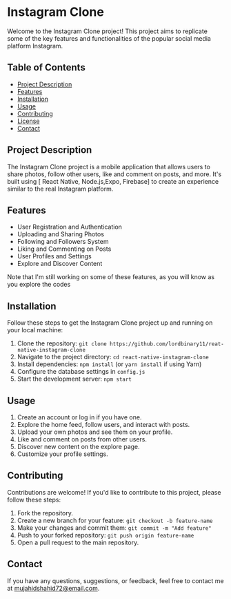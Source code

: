 # Instagram Clone

Welcome to the Instagram Clone project! This project aims to replicate some of the key features and functionalities of the popular social media platform Instagram.

## Table of Contents
- [Project Description](#project-description)
- [Features](#features)
- [Installation](#installation)
- [Usage](#usage)
- [Contributing](#contributing)
- [License](#license)
- [Contact](#contact)

## Project Description
The Instagram Clone project is a mobile application that allows users to share photos, follow other users, like and comment on posts, and more. It's built using [ React Native, Node.js,Expo, Firebase] to create an experience similar to the real Instagram platform.

## Features
- User Registration and Authentication
- Uploading and Sharing Photos
- Following and Followers System
- Liking and Commenting on Posts
- User Profiles and Settings
- Explore and Discover Content

Note that I'm still working on some of these features, as you will know as you explore the codes

## Installation
Follow these steps to get the Instagram Clone project up and running on your local machine:

1. Clone the repository: `git clone https://github.com/lordbinary11/reat-native-instagram-clone`
2. Navigate to the project directory: `cd react-native-instagram-clone`
3. Install dependencies: `npm install` (or `yarn install` if using Yarn)
4. Configure the database settings in `config.js`
5. Start the development server: `npm start`

## Usage
1. Create an account or log in if you have one.
2. Explore the home feed, follow users, and interact with posts.
3. Upload your own photos and see them on your profile.
4. Like and comment on posts from other users.
5. Discover new content on the explore page.
6. Customize your profile settings.

## Contributing
Contributions are welcome! If you'd like to contribute to this project, please follow these steps:
1. Fork the repository.
2. Create a new branch for your feature: `git checkout -b feature-name`
3. Make your changes and commit them: `git commit -m "Add feature"`
4. Push to your forked repository: `git push origin feature-name`
5. Open a pull request to the main repository.

## Contact
If you have any questions, suggestions, or feedback, feel free to contact me at mujahidshahid72@email.com.
